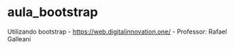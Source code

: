 # aula_bootstrap
Utilizando bootstrap - https://web.digitalinnovation.one/ - Professor: Rafael Galleani
